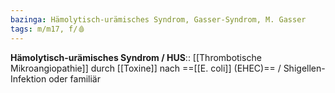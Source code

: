 ```yaml
---
bazinga: Hämolytisch-urämisches Syndrom, Gasser-Syndrom, M. Gasser
tags: m/m17, f/🩸
---
```

**Hämolytisch-urämisches Syndrom / HUS**:: [[Thrombotische Mikroangiopathie]] durch [[Toxine]] nach ==[[E. coli]] (EHEC)== / Shigellen-Infektion oder familiär